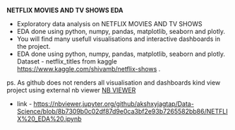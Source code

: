 **NETFLIX MOVIES AND TV SHOWS EDA**

- Exploratory data analysis on NETFLIX MOVIES AND TV SHOWS
- EDA done using python, numpy, pandas, matplotlib, seaborn and plotly.
- You will find many usefull visualisations and interactive dashboards in the project.
- EDA done using python, numpy, pandas, matplotlib, seaborn and plotly. Dataset - netflix_titles from kaggle https://www.kaggle.com/shivamb/netflix-shows .



ps. As github does not renders all visualisation and  dashboards kind view project using external nb viewer [NB VIEWER][NB VIEWER]


- link - https://nbviewer.jupyter.org/github/akshxyjagtap/Data-Science/blob/8b7309b0c02df87d9e0ca3bf2e93b7265582bb86/NETFLIX%20_EDA%20.ipynb


[NB VIEWER]: https://nbviewer.jupyter.org/github/akshxyjagtap/Data-Science/blob/8b7309b0c02df87d9e0ca3bf2e93b7265582bb86/NETFLIX%20_EDA%20.ipynb "NB VIEWER"